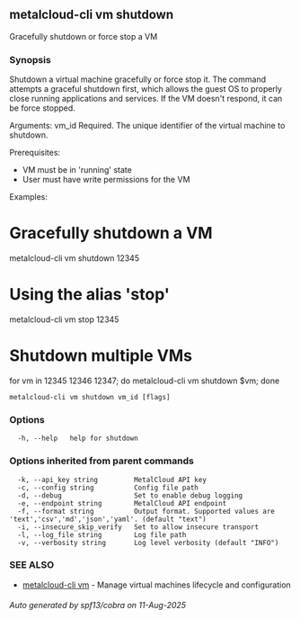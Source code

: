 ## metalcloud-cli vm shutdown

Gracefully shutdown or force stop a VM

### Synopsis

Shutdown a virtual machine gracefully or force stop it. The command attempts
a graceful shutdown first, which allows the guest OS to properly close running
applications and services. If the VM doesn't respond, it can be force stopped.

Arguments:
  vm_id          Required. The unique identifier of the virtual machine to shutdown.

Prerequisites:
  - VM must be in 'running' state
  - User must have write permissions for the VM

Examples:
  # Gracefully shutdown a VM
  metalcloud-cli vm shutdown 12345
  
  # Using the alias 'stop'
  metalcloud-cli vm stop 12345
  
  # Shutdown multiple VMs
  for vm in 12345 12346 12347; do metalcloud-cli vm shutdown $vm; done

```
metalcloud-cli vm shutdown vm_id [flags]
```

### Options

```
  -h, --help   help for shutdown
```

### Options inherited from parent commands

```
  -k, --api_key string         MetalCloud API key
  -c, --config string          Config file path
  -d, --debug                  Set to enable debug logging
  -e, --endpoint string        MetalCloud API endpoint
  -f, --format string          Output format. Supported values are 'text','csv','md','json','yaml'. (default "text")
  -i, --insecure_skip_verify   Set to allow insecure transport
  -l, --log_file string        Log file path
  -v, --verbosity string       Log level verbosity (default "INFO")
```

### SEE ALSO

* [metalcloud-cli vm](metalcloud-cli_vm.md)	 - Manage virtual machines lifecycle and configuration

###### Auto generated by spf13/cobra on 11-Aug-2025
